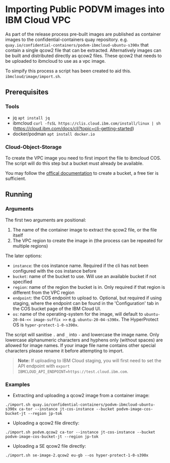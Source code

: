 # Importing Public PODVM images into IBM Cloud VPC

As part of the release process pre-built images are published as container images to the confidential-containers quay repository. e.g. `quay.io/confidential-containers/podvm-ibmcloud-ubuntu-s390x` that contain a single qcow2 file that can be extracted. Alternatively images can be built and distributed directly as qcow2 files. These qcow2 that needs to be uploaded to ibmcloud to use as a vpc image. 

To simpify this process a script has been created to aid this. `ibmcloud/image/import.sh`.

## Prerequisites

### Tools

- jq `apt install jq`
- ibmcloud `curl -fsSL https://clis.cloud.ibm.com/install/linux | sh` (https://cloud.ibm.com/docs/cli?topic=cli-getting-started)
- docker/podman `apt install docker.io`

### Cloud-Object-Storage

To create the VPC image you need to first import the file to ibmcloud COS. The script will do this step but a bucket must already be available.

You may follow the [offical documentation](https://cloud.ibm.com/docs/cloud-object-storage?topic=cloud-object-storage-getting-started-cloud-object-storage) to create a bucket, a free tier is sufficient.

## Running

### Arguments

The first two arguments are positional:

1. The name of the container image to extract the qcow2 file, or the file itself
1. The VPC region to create the image in (the process can be repeated for multiple regions)

The later options:

- `instance`: the cos instance name. Required if the cli has not been configured with the cos instance before
- `bucket`: name of the bucket to use. Will use an available bucket if not specified
- `region`: name of the region the bucket is in. Only required if that region is different from the VPC region
- `endpoint`: the COS endpoint to upload to. Optional, but required if using staging, where the endpoint can be found in the 'Configuration' tab in the COS bucket page of the IBM Cloud UI.
- `os`: name of the operating-system for the image, will default to `ubuntu-20-04-<< image-suffix >>` e.g. `ubuntu-20-04-s390x`. The HyperProtect OS is `hyper-protect-1-0-s390x`.

The script will sanitise `.` and `_` into `-` and lowercase the image name. Only lowercase alphanumeric characters and hyphens only (without spaces) are allowed for image names. If your image file name contains other special characters please rename it before attempting to import.

> **Note:** If uploading to IBM Cloud staging, you will first need to set the API endpoint with `export IBMCLOUD_API_ENDPOINT=https://test.cloud.ibm.com`.

### Examples

- Extracting and uploading a qcow2 image from a container image:

`./import.sh quay.io/confidential-containers/podvm-ibmcloud-ubuntu-s390x ca-tor --instance jt-cos-instance --bucket podvm-image-cos-bucket-jt --region jp-tok`

- Uploading a qcow2 file directly:

`./import.sh podvm.qcow2 ca-tor --instance jt-cos-instance --bucket podvm-image-cos-bucket-jt --region jp-tok`

- Uploading a SE qcow2 file directly:

`./import.sh se-image-2.qcow2 eu-gb --os hyper-protect-1-0-s390x`
